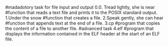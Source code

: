 #madadotory task for file input and output
0.0. Tread lightly, she is near
#function that reads a text file and prints it to the POSIX standard output.
1.Under the snow
#function that creates a file.
2.Speak gently, she can hear
#function that appends text at the end of a file.
3.cp
#program that copies the content of a file to another file.
#advanced task
4.elf
#program that displays the information contained in the ELF header at the start of an ELF file.
